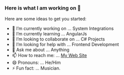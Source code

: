 ### Here is what I am working on 👋


Here are some ideas to get you started:

- 🔭 I’m currently working on ... System Integrations
- 🌱 I’m currently learning ... AngularJs
- 👯 I’m looking to collaborate on ... C# Projects
- 🤔 I’m looking for help with ... Frontend Development
- 💬 Ask me about ... Anything
- 📫 How to reach me: ... [My Web Site](https://robert.simiyu.me)
- 😄 Pronouns: ... He/Him
- ⚡ Fun fact: ... Musician. 
